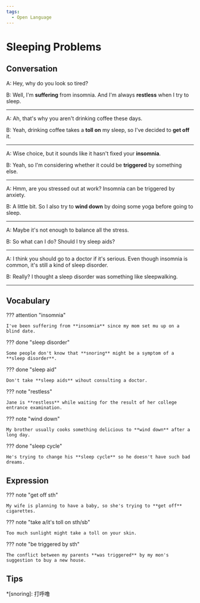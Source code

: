 ```yaml
---
tags:
  - Open Language
---
```

# Sleeping Problems

## Conversation

A: Hey, why do you look so tired?

B: Well, I'm **suffering** from insomnia. And I'm always **restless** when I try to sleep.

---

A: Ah, that's why you aren't drinking coffee these days.

B: Yeah, drinking coffee takes a **toll on** my sleep, so I've decided to **get off** it.

---

A: Wise choice, but it sounds like it hasn't fixed your **insomnia**.

B: Yeah, so I'm considering whether it could be **triggered** by something else.

---

A: Hmm, are you stressed out at work? Insomnia can be triggered by anxiety.

B: A little bit. So I also try to **wind down** by doing some yoga before going to sleep.

---

A: Maybe it's not enough to balance all the stress.

B: So what can I do? Should I try sleep aids?

---

A: I think you should go to a doctor if it's serious. Even though insomnia is common, it's still a kind of sleep disorder.

B: Really? I thought a sleep disorder was something like sleepwalking.

---

## Vocabulary

??? attention "insomnia"

    I've been suffering from **insomnia** since my mom set mu up on a blind date.

??? done "sleep disorder"

    Some people don't know that **snoring** might be a symptom of a **sleep disorder**.

??? done "sleep aid"

    Don't take **sleep aids** wihout consulting a doctor.

??? note "restless"

    Jane is **restless** while waiting for the result of her college entrance examination.

??? note "wind down"

    My brother usually cooks something delicious to **wind down** after a long day.

??? done "sleep cycle"

    He's trying to change his **sleep cycle** so he doesn't have such bad dreams.

<!-- 
attention
done 
-->

## Expression

??? note "get off sth"

    My wife is planning to have a baby, so she's trying to **get off** cigarettes.

??? note "take a/it's toll on sth/sb"

    Too much sunlight might take a toll on your skin.

??? note "be triggered by sth"

    The conflict between my parents **was triggered** by my mon's suggestion to buy a new house.

## Tips

*[snoring]: 打呼噜
